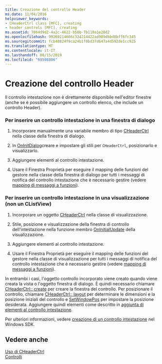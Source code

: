 ```yaml
---
title: Creazione del controllo Header
ms.date: 11/04/2016
helpviewer_keywords:
- CHeaderCtrl class [MFC], creating
- header controls [MFC], creating
ms.assetid: 7864d9d2-4a2c-4622-b58b-7b110a1e28d2
ms.openlocfilehash: 99269214666c324214422ad989dbbd8bff6fc345
ms.sourcegitcommit: fcb48824f9ca24b1f8bd37d647a4d592de1cc925
ms.translationtype: MT
ms.contentlocale: it-IT
ms.lasthandoff: 08/15/2019
ms.locfileid: "69508806"
---
```

# <a name="creating-the-header-control"></a>Creazione del controllo Header

Il controllo intestazione non è direttamente disponibile nell'editor finestre (anche se è possibile aggiungere un controllo elenco, che include un controllo Header).

### <a name="to-put-a-header-control-in-a-dialog-box"></a>Per inserire un controllo intestazione in una finestra di dialogo

1. Incorporare manualmente una variabile membro di tipo [CHeaderCtrl](../mfc/reference/cheaderctrl-class.md) nella classe della finestra di dialogo.

1. In [OnInitDialog](../mfc/reference/cdialog-class.md#oninitdialog)creare e impostare gli stili per `CHeaderCtrl`, posizionarlo e visualizzarlo.

1. Aggiungere elementi al controllo intestazione.

1. Usare il Finestra Proprietà per eseguire il mapping delle funzioni del gestore nella classe della finestra di dialogo per tutti i messaggi di notifica del controllo intestazione che è necessario gestire (vedere [mapping di messaggi a funzioni](../mfc/reference/mapping-messages-to-functions.md)).

### <a name="to-put-a-header-control-in-a-view-not-a-clistview"></a>Per inserire un controllo intestazione in una visualizzazione (non un CListView)

1. Incorporare un oggetto [CHeaderCtrl](../mfc/reference/cheaderctrl-class.md) nella classe di visualizzazione.

1. Stile, posizione e visualizzazione della finestra di controllo dell'intestazione nella funzione membro [OnInitialUpdate](../mfc/reference/cview-class.md#oninitialupdate) della visualizzazione.

1. Aggiungere elementi al controllo intestazione.

1. Usare il Finestra Proprietà per eseguire il mapping delle funzioni del gestore nella classe di visualizzazione per tutti i messaggi di notifica del controllo intestazione che è necessario gestire (vedere [mapping di messaggi a funzioni](../mfc/reference/mapping-messages-to-functions.md)).

In entrambi i casi, l'oggetto controllo incorporato viene creato quando viene creata la vista o l'oggetto finestra di dialogo. È quindi necessario chiamare [CHeaderCtrl:: create](../mfc/reference/cheaderctrl-class.md#create) per creare la finestra del controllo. Per posizionare il controllo, chiamare [CHeaderCtrl:: layout](../mfc/reference/cheaderctrl-class.md#layout) per determinare le dimensioni e la posizione iniziali del controllo e [SetWindowPos](../mfc/reference/cwnd-class.md#setwindowpos) per impostare la posizione desiderata. Aggiungere quindi elementi come descritto in [aggiunta di elementi al controllo intestazione](../mfc/adding-items-to-the-header-control.md).

Per ulteriori informazioni, vedere [creazione di un controllo intestazione](/windows/win32/Controls/header-controls) nel Windows SDK.

## <a name="see-also"></a>Vedere anche

[Uso di CHeaderCtrl](../mfc/using-cheaderctrl.md)<br/>
[Controlli](../mfc/controls-mfc.md)
